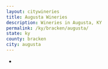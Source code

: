 ```yaml
---
layout: citywineries
title: Augusta Wineries
description: Wineries in Augusta, KY
permalink: /ky/bracken/augusta/
state: ky
county: bracken
city: augusta
---
```

-
